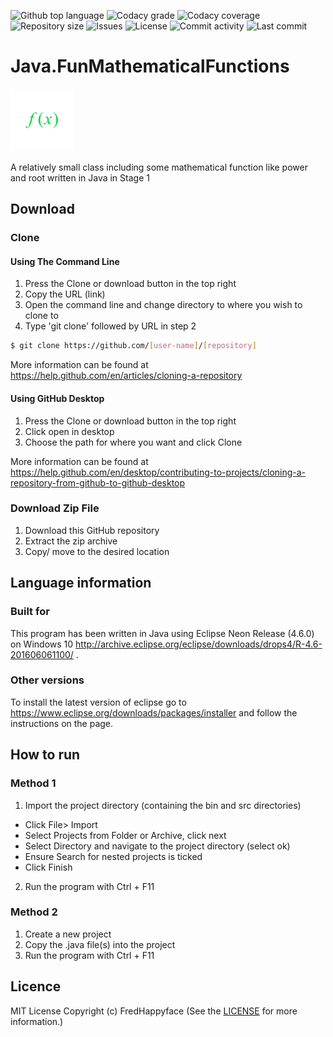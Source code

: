 <p float="left">
<img src="https://img.shields.io/github/languages/top/fredhappyface/java.FunMathematicalFunctions.svg?style=flat-square" alt="Github top language">
<img src="https://img.shields.io/codacy/grade/d0efe185f2a145bc89a4169d727729d6.svg?style=flat-square" alt="Codacy grade">
<img src="https://img.shields.io/codacy/coverage/d0efe185f2a145bc89a4169d727729d6.svg?style=flat-square" alt="Codacy coverage">
<img src="https://img.shields.io/github/repo-size/fredhappyface/java.FunMathematicalFunctions.svg?style=flat-square" alt="Repository size">
<img src="https://img.shields.io/github/issues/fredhappyface/java.FunMathematicalFunctions.svg?style=flat-square" alt="Issues">
<img src="https://img.shields.io/github/license/fredhappyface/java.FunMathematicalFunctions.svg?style=flat-square" alt="License">
<img src="https://img.shields.io/github/commit-activity/m/fredhappyface/java.FunMathematicalFunctions.svg?style=flat-square" alt="Commit activity">
<img src="https://img.shields.io/github/last-commit/fredhappyface/java.FunMathematicalFunctions.svg?style=flat-square" alt="Last commit">
</p>



# Java.FunMathematicalFunctions



<img src="readme-assets/icons/proj-icon.png" alt="Project Icon" width="100">


A relatively small class including some mathematical function like power and root written in Java in Stage 1


## Download
### Clone
#### Using The Command Line 
1. Press the Clone or download button in the top right
2. Copy the URL (link)
3. Open the command line and change directory to where you wish to clone to
4. Type 'git clone' followed by URL in step 2
```bash
$ git clone https://github.com/[user-name]/[repository]
```

More information can be found at 
<https://help.github.com/en/articles/cloning-a-repository> 

#### Using GitHub Desktop
1. Press the Clone or download button in the top right
2. Click open in desktop
3. Choose the path for where you want and click Clone

More information can be found at 
<https://help.github.com/en/desktop/contributing-to-projects/cloning-a-repository-from-github-to-github-desktop>

### Download Zip File

1. Download this GitHub repository
2. Extract the zip archive
3. Copy/ move to the desired location


## Language information 
### Built for
This program has been written in Java using Eclipse Neon Release (4.6.0) on 
Windows 10 
<http://archive.eclipse.org/eclipse/downloads/drops4/R-4.6-201606061100/> .
### Other versions
To install the latest version of eclipse go to 
<https://www.eclipse.org/downloads/packages/installer> and follow the 
instructions on the page.
## How to run
### Method 1 
1. Import the project directory (containing the bin and src directories)
- Click File> Import
- Select Projects from Folder or Archive, click next
- Select Directory and navigate to the project directory (select ok) 
- Ensure Search for nested projects is ticked
- Click Finish
2. Run the program with Ctrl + F11
### Method 2
1. Create a new project
2. Copy the .java file(s) into the project
3. Run the program with Ctrl + F11



## Licence 
MIT License
Copyright (c) FredHappyface
(See the [LICENSE](/LICENSE.md) for more information.)

